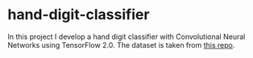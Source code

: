 # hand-digit-classifier
In this project I develop a hand digit classifier with Convolutional Neural Networks using TensorFlow 2.0. The dataset is taken from [this repo](https://github.com/ardamavi/Sign-Language-Digits-Dataset).

